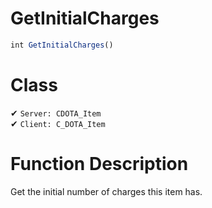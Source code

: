 # GetInitialCharges
```js	
int GetInitialCharges()
```
# Class
✔ `Server: CDOTA_Item`  
✔ `Client: C_DOTA_Item`  

# Function Description
Get the initial number of charges this item has.
